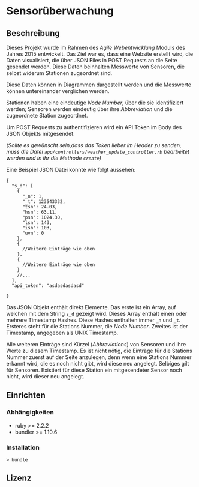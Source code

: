 # Sensorüberwachung

## Beschreibung

Dieses Projekt wurde im Rahmen des *Agile Webentwicklung* Moduls
des Jahres 2015 entwickelt.
Das Ziel war es, dass eine Website erstellt wird, die Daten visualisiert,
die über JSON Files in POST Requests an die Seite gesendet werden.
Diese Daten beinhalten Messwerte von Sensoren, die selbst widerum Stationen
zugeordnet sind.

Diese Daten können in Diagrammen dargestellt werden und die Messwerte können
untereinander verglichen werden.

Stationen haben eine eindeutige *Node Number*, über die sie identifiziert werden;
Sensoren werden eindeutig über ihre *Abbreviation* und die zugeordnete
Station zugeordnet.

Um POST Requests zu authentifizieren wird ein API Token im Body des JSON Objekts
mitgesendet.

*(Sollte es gewünscht sein,dass das Token lieber im Header zu senden, muss die Datei <code>app/controllers/weather_update_controller.rb</code>
bearbeitet werden und in ihr die Methode <code>create</code>)*

Eine Beispiel JSON Datei könnte wie folgt aussehen:

    {
      "s_d": [
        {
          "_n": 1,
          "_t": 123543332,
          "tsn": 24.03,
          "hsn": 63.11,
          "psn": 1024.30,
          "lsn": 143,
          "isn": 103,
          "uvn": 0
        },
        {
          //Weitere Einträge wie oben
        },
        {
          //Weitere Einträge wie oben
        }
        //...
      ],
      "api_token": "asdasdasdasd"
    
    }

Das JSON Objekt enthält direkt Elemente. Das erste ist ein Array, auf welchen
mit dem String <code>s_d</code> gezeigt wird. Dieses Array enthält einen oder mehrere
Timestamp Hashes. Diese Hashes enthalten immer <code>_n</code> und <code>_t</code>.
Ersteres steht für die Stations Nummer, die *Node Number*. Zweites ist der Timestamp, angegeben als
UNIX Timestamp.

Alle weiteren Einträge sind Kürzel (*Abbreviations*) von Sensoren und ihre Werte zu diesem Timestamp.
Es ist nicht nötig, die Einträge für die Stations Nummer zuerst auf der Seite anzulegen, denn wenn
eine Stations Nummer erkannt wird, die es noch nicht gibt, wird diese neu angelegt.
Selbiges gilt für Sensoren. Existiert für diese Station ein mitgesendeter Sensor noch nicht,
wird dieser neu angelegt.

## Einrichten

### Abhängigkeiten
+ ruby >= 2.2.2
+ bundler >= 1.10.6

### Installation

    > bundle
## Lizenz